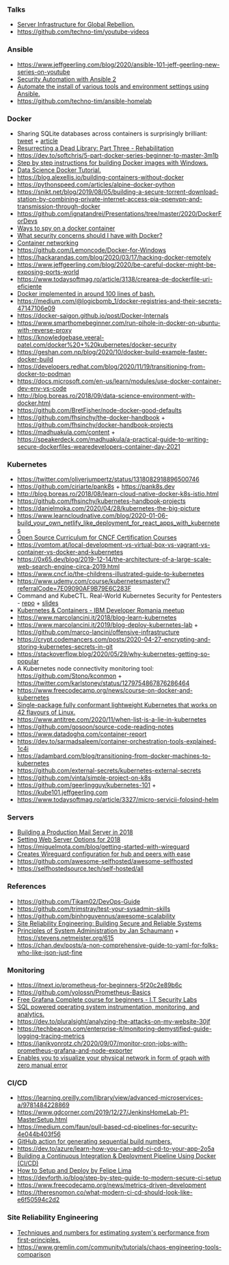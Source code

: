 ### Talks

- [ Server Infrastructure for Global Rebellion.](https://media.ccc.de/v/36c3-11008-server_infrastructure_for_global_rebellion)
- https://github.com/techno-tim/youtube-videos

### Ansible

- https://www.jeffgeerling.com/blog/2020/ansible-101-jeff-geerling-new-series-on-youtube
- [Security Automation with Ansible 2](https://learning.oreilly.com/library/view/security-automation-with/9781788394512)
- [Automate the install of various tools and environment settings using Ansible.](https://github.com/DiabloHorn/env-automata)
- https://github.com/techno-tim/ansible-homelab

### Docker

- Sharing SQLite databases across containers is surprisingly brilliant: [tweet](https://twitter.com/rbranson/status/1214648084761739266?) + [article](https://medium.com/@rbranson/sharing-sqlite-databases-across-containers-is-surprisingly-brilliant-bacb8d753054)
- [Resurrecting a Dead Library: Part Three - Rehabilitation](https://mtlynch.io/resurrecting-3/)
- https://dev.to/softchris/5-part-docker-series-beginner-to-master-3m1b
- [Step by step instructions for building Docker images with Windows.](https://github.com/aerokube/windows-images)
- [Data Science Docker Tutorial.](https://github.com/jonathanlimsc/ds-docker-tutorial)
- https://blog.alexellis.io/building-containers-without-docker
- https://pythonspeed.com/articles/alpine-docker-python
- https://snikt.net/blog/2019/08/05/building-a-secure-torrent-download-station-by-combining-private-internet-access-pia-openvpn-and-transmission-through-docker
- https://github.com/ignatandrei/Presentations/tree/master/2020/DockerForDevs
- [Ways to spy on a docker container](https://twitter.com/b0rk/status/1210974057774157824)
- [What security concerns should I have with Docker?](https://github.com/BretFisher/ama/issues/17)
- [Container networking](https://twitter.com/b0rk/status/1232800388404760581)
- https://github.com/Lemoncode/Docker-for-Windows
- https://hackarandas.com/blog/2020/03/17/hacking-docker-remotely
- https://www.jeffgeerling.com/blog/2020/be-careful-docker-might-be-exposing-ports-world
- https://www.todaysoftmag.ro/article/3138/crearea-de-dockerfile-uri-eficiente
- [Docker implemented in around 100 lines of bash.](https://github.com/p8952/bocker)
- https://medium.com/@logicbomb_1/docker-registries-and-their-secrets-47147106e09
- https://docker-saigon.github.io/post/Docker-Internals
- https://www.smarthomebeginner.com/run-pihole-in-docker-on-ubuntu-with-reverse-proxy
- https://knowledgebase.veeral-patel.com/docker%20+%20kubernetes/docker-security
- https://geshan.com.np/blog/2020/10/docker-build-example-faster-docker-build
- https://developers.redhat.com/blog/2020/11/19/transitioning-from-docker-to-podman
- https://docs.microsoft.com/en-us/learn/modules/use-docker-container-dev-env-vs-code
- http://blog.boreas.ro/2018/09/data-science-environment-with-docker.html
- https://github.com/BretFisher/node-docker-good-defaults
- https://github.com/fhsinchy/the-docker-handbook + https://github.com/fhsinchy/docker-handbook-projects
- https://madhuakula.com/content + https://speakerdeck.com/madhuakula/a-practical-guide-to-writing-secure-dockerfiles-wearedevelopers-container-day-2021

### Kubernetes

- https://twitter.com/oliverjumpertz/status/1318082918896500746
- https://github.com/ciriarte/pank8s + https://pank8s.dev
- http://blog.boreas.ro/2018/08/learn-cloud-native-docker-k8s-istio.html
- https://github.com/fhsinchy/kubernetes-handbook-projects
- https://danielmoka.com/2020/04/28/kubernetes-the-big-picture
- https://www.learncloudnative.com/blog/2020-01-06-build_your_own_netlify_like_deployment_for_react_apps_with_kubernetes
- [Open Source Curriculum for CNCF Certification Courses](https://github.com/cncf/curriculum)
- https://vomtom.at/local-development-vs-virtual-box-vs-vagrant-vs-container-vs-docker-and-kubernetes
- https://0x65.dev/blog/2019-12-14/the-architecture-of-a-large-scale-web-search-engine-circa-2019.html
- https://www.cncf.io/the-childrens-illustrated-guide-to-kubernetes
- https://www.udemy.com/course/kubernetesmastery/?referralCode=7E09090AF9B79E6C283F
- Command and KubeCTL. Real-World Kubernetes Security for Pentesters - [repo](https://github.com/antitree/cmd_and_kubectl_demos) + [slides](https://docs.google.com/presentation/d/1y6KGGT5Uw27cCgFMKiGv0NjRhq8YvjY_S9UG8s_TThg)
- [Kubernetes & Containers - IBM Developer Romania meetup](https://www.slideshare.net/secret/I2R9szfsFOo9xz)
- https://www.marcolancini.it/2018/blog-learn-kubernetes
- https://www.marcolancini.it/2019/blog-deploy-kubernetes-lab + https://github.com/marco-lancini/offensive-infrastructure
- https://crypt.codemancers.com/posts/2020-04-27-encrypting-and-storing-kubernetes-secrets-in-git
- https://stackoverflow.blog/2020/05/29/why-kubernetes-getting-so-popular
- A Kubernetes node connectivity monitoring tool: https://github.com/Stono/kconmon + https://twitter.com/karlstoney/status/1279754867876286464
- https://www.freecodecamp.org/news/course-on-docker-and-kubernetes
- [Single-package fully conformant lightweight Kubernetes that works on 42 flavours of Linux.](https://github.com/ubuntu/microk8s)
- https://www.antitree.com/2020/11/when-list-is-a-lie-in-kubernetes
- https://github.com/gosoon/source-code-reading-notes
- https://www.datadoghq.com/container-report
- https://dev.to/sarmadsaleem/container-orchestration-tools-explained-1c4i
- https://adambard.com/blog/transitioning-from-docker-machines-to-kubernetes
- https://github.com/external-secrets/kubernetes-external-secrets
- https://github.com/vinta/simple-project-on-k8s
- https://github.com/geerlingguy/kubernetes-101 + https://kube101.jeffgeerling.com
- https://www.todaysoftmag.ro/article/3327/micro-servicii-folosind-helm

### Servers

- [Building a Production Mail Server in 2018](https://matt.sh/email2018)
- [Setting Web Server Options for 2018](https://matt.sh/web2018)
- https://miguelmota.com/blog/getting-started-with-wireguard
- [Creates Wireguard configuration for hub and peers with ease](https://github.com/burghardt/easy-wg-quick)
- https://github.com/awesome-selfhosted/awesome-selfhosted
- https://selfhostedsource.tech/self-hosted/all

### References

- https://github.com/Tikam02/DevOps-Guide
- https://github.com/trimstray/test-your-sysadmin-skills
- https://github.com/binhnguyennus/awesome-scalability
- [Site Reliability Engineering: Building Secure and Reliable Systems](https://landing.google.com/sre/books)
- [Principles of System Administration by Jan Schaumann](https://www.netmeister.org/book) + https://stevens.netmeister.org/615
- https://chan.dev/posts/a-non-comprehensive-guide-to-yaml-for-folks-who-like-json-just-fine

### Monitoring

- https://itnext.io/prometheus-for-beginners-5f20c2e89b6c
- https://github.com/yolossn/Prometheus-Basics
- [Free Grafana Complete course for beginners - I.T Security Labs](https://www.youtube.com/playlist?list=PLyJqGMYm0vnO9osZ-EBV6iu2l10muE2A-)
- [SQL powered operating system instrumentation, monitoring, and analytics.](https://github.com/osquery/osquery)
- https://dev.to/pluralsight/analyzing-the-attacks-on-my-website-30jf
- https://techbeacon.com/enterprise-it/monitoring-demystified-guide-logging-tracing-metrics
- https://janikvonrotz.ch/2020/09/07/monitor-cron-jobs-with-prometheus-grafana-and-node-exporter
- [Enables you to visualize your physical network in form of graph with zero manual error](https://github.com/varchashva/LetsMapYourNetwork)

### CI/CD

- https://learning.oreilly.com/library/view/advanced-microservices-a/9781484228869
- https://www.gdcorner.com/2019/12/27/JenkinsHomeLab-P1-MasterSetup.html
- https://medium.com/faun/pull-based-cd-pipelines-for-security-4e044b403f56
- [GitHub action for generating sequential build numbers.](https://github.com/einaregilsson/build-number)
- https://dev.to/azure/learn-how-you-can-add-ci-cd-to-your-app-2o5a
- [Building a Continuous Integration & Deployment Pipeline Using Docker (CI/CD)](https://www.taniarascia.com/continuous-integration-pipeline-docker)
- [How to Setup and Deploy by Felipe Lima](https://www.youtube.com/playlist?list=PLrZyA4KBTQrhICMaBrN0aNOrECA_RTUs-)
- https://devforth.io/blog/step-by-step-guide-to-modern-secure-ci-setup
- https://www.freecodecamp.org/news/metrics-driven-development
- https://theresnomon.co/what-modern-ci-cd-should-look-like-e6f50594c2d2

### Site Reliability Engineering

- [Techniques and numbers for estimating system's performance from first-principles.](https://github.com/sirupsen/napkin-math)
- https://www.gremlin.com/community/tutorials/chaos-engineering-tools-comparison
